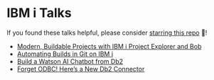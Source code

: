 # IBM i Talks

If you found these talks helpful, please consider [starring this repo](https://github.com/SanjulaGanepola/ibmi-talks) 🌟!

* [Modern, Buildable Projects with IBM i Project Explorer and Bob](./Modern%20Buildable%20Projects%20with%20IBM%20i%20Project%20Explorer%20and%20Bob/Modern-Buildable-Projects-with-IBM-i-Project-Explorer-and-Bob.pdf)
* [Automating Builds in Git on IBM i](./Automating%20Builds%20in%20Git%20on%20IBM%20i/Automating-Builds-in-Git-on-IBM-i.pdf)
* [Build a Watson AI Chatbot from Db2](./Build%20a%20Watson%20AI%20Chatbot%20from%20Db2/Build-a-Watson-AI-Chatbot-from-Db2.pdf)
* [Forget ODBC! Here’s a New Db2 Connector](./Forget%20ODBC!%20Here’s%20a%20New%20Db2%20Connector/Forget-ODBC!-Here’s-a-New-Db2-Connector.pdf)